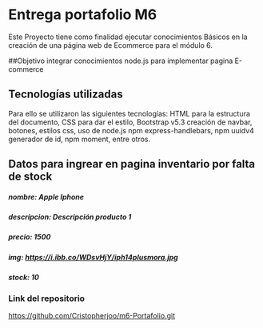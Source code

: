 # Entrega portafolio M6

Este Proyecto tiene como finalidad ejecutar conocimientos Básicos en la creación de una página web de Ecommerce para el módulo 6. 

##Objetivo
integrar conocimientos node.js para implementar pagina E-commerce


## Tecnologías utilizadas

Para ello se utilizaron las siguientes tecnologías: HTML para  la estructura del documento, CSS para dar el estilo, Bootstrap v5.3 creación de navbar, botones, estilos css, uso de node.js npm express-handlebars, npm uuidv4 generador de id, npm moment, entre otros.


## Datos para  ingrear en pagina inventario por falta de stock

##### nombre: Apple Iphone
##### descripcion: Descripción producto 1
##### precio: 1500
##### img: https://i.ibb.co/WDsvHjY/iph14plusmora.jpg
##### stock: 10

### Link del repositorio

https://github.com/Cristopherjoo/m6-Portafolio.git
